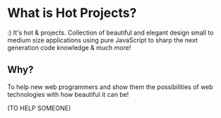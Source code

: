 # What is Hot Projects?

:) It's hot & projects. Collection of beautiful and elegant design small to  
medium size applications using pure JavaScript to sharp the next generation 
code knowledge & much more!

## Why?

To help new web programmers and show them the possibilities of web 
technologies with how beautiful it can be!

(TO HELP SOMEONE)